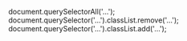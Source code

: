 document.querySelectorAll('...');
document.querySelector('...').classList.remove('...');
document.querySelector('...').classList.add('...');

